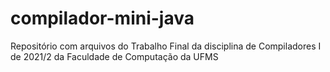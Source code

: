 # compilador-mini-java
Repositório com arquivos do Trabalho Final da disciplina de Compiladores I de 2021/2 da Faculdade de Computação da UFMS
